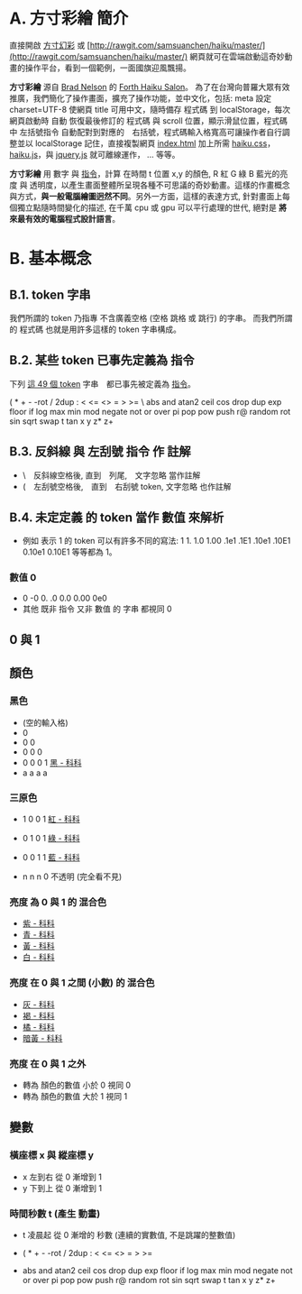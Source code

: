 # A. 方寸彩繪 簡介

直接開啟 [方寸幻彩](http://rawgit.com/samsuanchen/haiku/master/) 或 [http://rawgit.com/samsuanchen/haiku/master/](http://rawgit.com/samsuanchen/haiku/master/) 網頁就可在雲端啟動這奇妙動畫的操作平台，看到一個範例，一面國旗迎風飄揚。
 
**方寸彩繪** 源自 [Brad Nelson](http://bradn123.github.io/) 的 [Forth Haiku Salon](http://forthsalon.appspot.com/)。
為了在台灣向普羅大眾有效推廣，我們簡化了操作畫面，擴充了操作功能，並中文化，包括: meta 設定 charset=UTF-8 使網頁 title 可用中文，隨時備存 程式碼 到 localStorage，每次網頁啟動時 自動 恢復最後修訂的 程式碼 與 scroll 位置，顯示滑鼠位置，程式碼中 左括號指令 自動配對到對應的　右括號，程式碼輸入格寬高可讓操作者自行調整並以 localStorage 記住，直接複製網頁 [index.html](https://github.com/samsuanchen/haiku/blob/master/index.html) 加上所需 [haiku.css](https://github.com/samsuanchen/haiku/blob/master/haiku.css)，[haiku.js](https://github.com/samsuanchen/haiku/blob/master/haiku.js)，與 [jquery.js](https://github.com/samsuanchen/haiku/blob/master/jquery.js) 就可離線運作， ... 等等。
 
**方寸彩繪** 用 數字 與 [指令](http://forthsalon.appspot.com/word-list)，計算 在時間 t 位置 x,y 的顏色,
R 紅 G 綠 B 藍光的亮度 與 透明度，以產生畫面整體所呈現各種不可思議的奇妙動畫。這樣的作畫概念與方式，**與一般電腦繪圖迥然不同**。另外一方面，這樣的表達方式, 針對畫面上每個獨立點隨時間變化的描述, 在千萬 cpu 或 gpu 可以平行處理的世代, 絕對是 **將來最有效的電腦程式設計語言**。

# B. 基本概念

## B.1. token 字串
我們所謂的 token 乃指專 不含廣義空格 (空格 跳格 或 跳行) 的字串。 而我們所謂的 程式碼 也就是用許多這樣的 token 字串構成。

## B.2. 某些 token 已事先定義為 指令
下列 [這 49 個 token](http://forthsalon.appspot.com/word-list) 字串　都已事先被定義為 [指令](http://forthsalon.appspot.com/word-list)。

( * + - -rot / 2dup : < <= <> = > >= \ abs and atan2 ceil cos drop dup exp floor if log max min mod negate not or over pi pop pow push r@ random rot sin sqrt swap t tan x y z* z+

## B.3. 反斜線 與 左刮號 指令 作 註解
* \　反斜線空格後, 直到　列尾,　文字忽略 當作註解
* (　左刮號空格後,　直到　右刮號 token, 文字忽略 也作註解

## B.4. 未定定義 的 token 當作 數值 來解析
* 例如 表示 1 的 token 可以有許多不同的寫法: 1 1. 1.0 1.00 .1e1 .1E1 .10e1 .10E1 0.10e1 0.10E1 等等都為 1。

### 數值 0

* 0 -0 0. .0 0.0 0.00 0e0
* 其他 既非 指令 又非 數值 的 字串 都視同 0


## 0 與 1

## 顏色

### 黑色

* (空的輸入格)
* 0
* 0 0
* 0 0 0
* 0 0 0 1 [黑 - 科科](http://forthsalon.appspot.com/haiku-view/ahBzfmZvcnRoc2Fsb24taHJkchILEgVIYWlrdRiAgICA-rKNCQw)
* a a a a


### 三原色

* 1 0 0 1 [紅 - 科科](http://forthsalon.appspot.com/haiku-view/ahBzfmZvcnRoc2Fsb24taHJkchILEgVIYWlrdRiAgIDAtLKSCgw)
* 0 1 0 1 [綠 - 科科](http://forthsalon.appspot.com/haiku-view/ahBzfmZvcnRoc2Fsb24taHJkchILEgVIYWlrdRiAgICAz7mWCgw)
* 0 0 1 1 [藍 - 科科](http://forthsalon.appspot.com/haiku-view/ahBzfmZvcnRoc2Fsb24taHJkchILEgVIYWlrdRiAgIDAtKSDCgw)

* n n n 0 不透明 (完全看不見)

### 亮度 為 0 與 1 的 混合色

* [紫 - 科科](http://forthsalon.appspot.com/haiku-view/ahBzfmZvcnRoc2Fsb24taHJkchILEgVIYWlrdRiAgICAy46YCgw)
* [青 - 科科](http://forthsalon.appspot.com/haiku-view/ahBzfmZvcnRoc2Fsb24taHJkchILEgVIYWlrdRiAgICA-rKNCgw)
* [黃 - 科科](http://forthsalon.appspot.com/haiku-view/ahBzfmZvcnRoc2Fsb24taHJkchILEgVIYWlrdRiAgICA9aeACgw)
* [白 - 科科](http://forthsalon.appspot.com/haiku-view/ahBzfmZvcnRoc2Fsb24taHJkchILEgVIYWlrdRiAgIDA1OuNCQw)

### 亮度 在 0 與 1 之間 (小數) 的 混合色

* [灰 - 科科](http://forthsalon.appspot.com/haiku-view/ahBzfmZvcnRoc2Fsb24taHJkchILEgVIYWlrdRiAgIDA8o2bCgw)
* [褐 - 科科](http://forthsalon.appspot.com/haiku-view/ahBzfmZvcnRoc2Fsb24taHJkchILEgVIYWlrdRiAgICAnJGaCgw)
* [橘 - 科科](http://forthsalon.appspot.com/haiku-view/ahBzfmZvcnRoc2Fsb24taHJkchILEgVIYWlrdRiAgIDA1OuNCww)
* [暗黃 - 科科](http://forthsalon.appspot.com/haiku-view/ahBzfmZvcnRoc2Fsb24taHJkchILEgVIYWlrdRiAgIDA8tGKCgw)

### 亮度 在 0 與 1 之外

* 轉為 顏色的數值 小於 0 視同 0
* 轉為 顏色的數值 大於 1 視同 1

## 變數

### 橫座標 x 與 縱座標 y

* x 左到右 從 0 漸增到 1
* y 下到上 從 0 漸增到 1

### 時間秒數 t (產生 動畫)

* t 凌晨起 從 0 漸增的 秒數 (連續的實數值, 不是跳躍的整數值)

* ( * + - -rot / 2dup : < <= <> = > >=
* abs and atan2 ceil cos drop dup exp floor if log max min mod negate not or over pi pop pow push r@ random rot sin sqrt swap t tan x y z* z+




